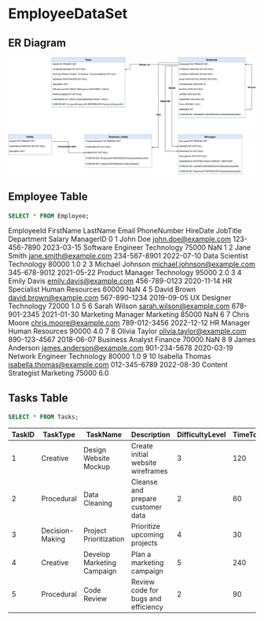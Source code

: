 # EmployeeDataSet
## ER Diagram 
![img](https://github.com/CalvinK2025/EmployeeDataSet/blob/main/EmployeeDataSet.drawio.png)

## Employee Table

```sql
SELECT * FROM Employee;
```
EmployeeId	FirstName	LastName	Email	PhoneNumber	HireDate	JobTitle	Department	Salary	ManagerID
0	1	John	Doe	john.doe@example.com	123-456-7890	2023-03-15	Software Engineer	Technology	75000	NaN
1	2	Jane	Smith	jane.smith@example.com	234-567-8901	2022-07-10	Data Scientist	Technology	80000	1.0
2	3	Michael	Johnson	michael.johnson@example.com	345-678-9012	2021-05-22	Product Manager	Technology	95000	2.0
3	4	Emily	Davis	emily.davis@example.com	456-789-0123	2020-11-14	HR Specialist	Human Resources	60000	NaN
4	5	David	Brown	david.brown@example.com	567-890-1234	2019-09-05	UX Designer	Technology	72000	1.0
5	6	Sarah	Wilson	sarah.wilson@example.com	678-901-2345	2021-01-30	Marketing Manager	Marketing	85000	NaN
6	7	Chris	Moore	chris.moore@example.com	789-012-3456	2022-12-12	HR Manager	Human Resources	90000	4.0
7	8	Olivia	Taylor	olivia.taylor@example.com	890-123-4567	2018-06-07	Business Analyst	Finance	70000	NaN
8	9	James	Anderson	james.anderson@example.com	901-234-5678	2020-03-19	Network Engineer	Technology	80000	1.0
9	10	Isabella	Thomas	isabella.thomas@example.com	012-345-6789	2022-08-30	Content Strategist	Marketing	75000	6.0





## Tasks Table

```sql
SELECT * FROM Tasks;
```

| TaskID | TaskType          | TaskName                    | Description                          | DifficultyLevel | TimeToComplete | AutoPotential | AssignedEmployeeID |
|--------|------------------|----------------------------|-------------------------------------|----------------|---------------|---------------|------------------|
| 1      | Creative         | Design Website Mockup      | Create initial website wireframes  | 3              | 120           | 2             | 2                |
| 2      | Procedural       | Data Cleaning             | Cleanse and prepare customer data  | 2              | 60            | 4             | 2                |
| 3      | Decision-Making  | Project Prioritization    | Prioritize upcoming projects       | 4              | 30            | 1             | 3                |
| 4      | Creative         | Develop Marketing Campaign | Plan a marketing campaign          | 5              | 240           | 1             | 1                |
| 5      | Procedural       | Code Review               | Review code for bugs and efficiency | 2              | 90            | 3             | 1                |
```
